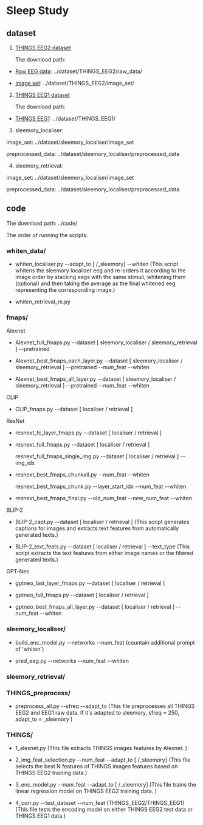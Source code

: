 # Sleep Study

## dataset

1. [THINGS EEG2 dataset](https://www.sciencedirect.com/science/article/pii/S1053811922008758?via%3Dihub)

    The download path:
   
* [Raw EEG data](https://osf.io/crxs4/): ../dataset/THINGS_EEG2/raw_data/

* [Image set](https://osf.io/y63gw/): ../dataset/THINGS_EEG2/image_set/

2. [THINGS EEG1 dataset](https://www.nature.com/articles/s41597-021-01102-7) 

    The download path:

* [THINGS EEG1](https://openneuro.org/datasets/ds003825/versions/1.2.0): ../dataset/THINGS_EEG1/

3. sleemory_localiser: 
  
  image_set: ../dataset/sleemory_localiser/image_set

  preprocessed_data: ../dataset/sleemory_localiser/preprocessed_data

4. sleemory_retrieval: 
  
  image_set: ../dataset/sleemory_localiser/image_set

  preprocessed_data: ../dataset/sleemory_localiser/preprocessed_data

## code

The download path: ../code/

The order of running the scripts: 

### whiten_data/

* whiten_localiser.py --adapt_to [ /_sleemory] --whiten (This script whitens the sleemory localiser eeg and re-orders it according to the image order by stacking eegs with the same stimuli, whitening them (optional) and then taking the average as the final whitened eeg representing the corresponding image.)

* whiten_retrieval_re.py

### fmaps/

Alexnet

* Alexnet_full_fmaps.py --dataset [ sleemory_localiser / sleemory_retrieval ] --pretrained 
  
* Alexnet_best_fmaps_each_layer.py --dataset [ sleemory_localiser / sleemory_retrieval ] --pretrained --num_feat --whiten

* Alexnet_best_fmaps_all_layer.py --dataset [ sleemory_localiser / sleemory_retrieval ] --pretrained --num_feat --whiten

CLIP

* CLIP_fmaps.py --dataset [ localiser / retrieval ]

ResNet

* resnext_fc_layer_fmaps.py --dataset [ localiser / retrieval ]

* resnext_full_fmaps.py --dataset [ localiser / retrieval ]
   
  resnext_full_fmaps_single_img.py --dataset [ localiser / retrieval ] --img_idx

* resnext_best_fmaps_chunkall.py --num_feat --whiten
  
  resnext_best_fmaps_chunk.py --layer_start_idx --num_feat --whiten

* resnext_best_fmaps_final.py --old_num_feat --new_num_feat --whiten

BLIP-2

* BLIP-2_capt.py --dataset [ localiser / retrieval ] (This script generates captions for images and extracts text features from automatically generated texts.)

* BLIP-2_text_feats.py --dataset [ localiser / retrieval ] --text_type (This script extracts the text features from either image names or the filtered generated texts.)

GPT-Neo

* gptneo_last_layer_fmaps.py --dataset [ localiser / retrieval ] 

* gptneo_full_fmaps.py --dataset [ localiser / retrieval ] 

* gptneo_best_fmaps_all_layer.py --dataset [ localiser / retrieval ] --num_feat --whiten

### sleemory_localiser/

* build_enc_model.py --networks --num_feat (countain additional prompt of 'whiten')

* pred_eeg.py --networks --num_feat --whiten

### sleemory_retrieval/



### THINGS_preprocess/

* preprocess_all.py --sfreq --adapt_to (This file preprocesses all THINGS EEG2 and EEG1 raw data. If it's adapted to sleemory, sfreq = 250, adapt_to = _sleemory )

### THINGS/

* 1_alexnet.py (This file extracts THINGS images features by Alexnet. )

* 2_img_feat_selection.py --num_feat --adapt_to [ /_sleemory] (This file selects the best N features of THINGS images features based on THINGS EEG2 training data.)

* 3_enc_model.py --num_feat --adapt_to [ /_sleemory] (This file trains the linear regression model on THINGS EEG2 training data. )

* 4_corr.py --test_dataset --num_feat (THINGS_EEG2/THINGS_EEG1) (This file tests the encoding model on either THINGS EEG2 test data or THINGS EEG1 data.)